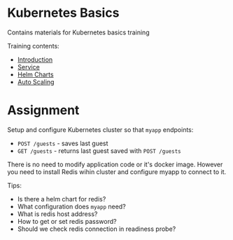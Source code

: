 # Kubernetes Basics

Contains materials for Kubernetes basics training

Training contents:

- [Introduction](01-intro/README.md)
- [Service](01-intro/README.md)
- [Helm Charts](01-intro/README.md)
- [Auto Scaling](01-intro/README.md)

# Assignment

Setup and configure Kubernetes cluster so that `myapp` endpoints:

- `POST /guests` - saves last guest
- `GET /guests` - returns last guest saved with `POST /guests`

There is no need to modify application code or it's docker image. However you
need to install Redis wihin cluster and configure myapp to connect to it.

Tips:

- Is there a helm chart for redis?
- What configuration does `myapp` need?
- What is redis host address?
- How to get or set redis password?
- Should we check redis connection in readiness probe?